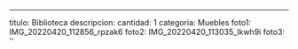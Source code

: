 ---
titulo: Biblioteca
descripcion: 
cantidad: 1
categoria: Muebles
foto1: IMG_20220420_112856_rpzak6
foto2: IMG_20220420_113035_lkwh9i
foto3: ''
